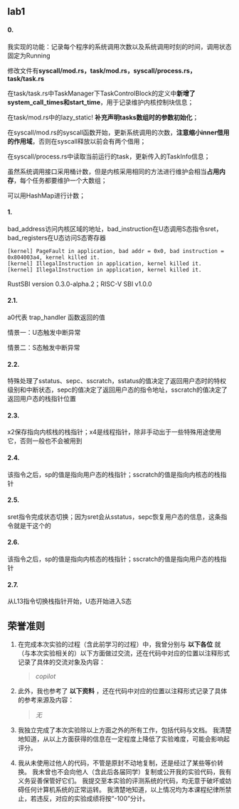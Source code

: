 ## lab1

#### 0.

我实现的功能：记录每个程序的系统调用次数以及系统调用时刻的时间，调用状态固定为Running

修改文件有**syscall/mod.rs，task/mod.rs，syscall/process.rs，task/task.rs**

在task/task.rs中TaskManager下TaskControlBlock的定义中**新增了system_call_times和start_time**，用于记录维护内核控制块信息；

在task/mod.rs中的lazy_static! **补充声明tasks数组时的参数初始化**；

在syscall/mod.rs的syscall函数开始，更新系统调用的次数，**注意缩小inner借用的作用域**，否则在syscall释放以前会有两个借用；

在syscall/process.rs中读取当前运行的task，更新传入的TaskInfo信息；

虽然系统调用接口采用桶计数，但是内核采用相同的方法进行维护会相当**占用内存**，每个任务都要维护一个大数组；

可以用HashMap进行计数；

#### 1.

bad_address访问内核区域的地址，bad_instruction在U态调用S态指令sret，bad_registers在U态访问S态寄存器

```
[kernel] PageFault in application, bad addr = 0x0, bad instruction = 0x804003a4, kernel killed it.
[kernel] IllegalInstruction in application, kernel killed it.
[kernel] IllegalInstruction in application, kernel killed it.
```

RustSBI version 0.3.0-alpha.2；RISC-V SBI v1.0.0

#### 2.1.

a0代表 trap_handler 函数返回的值

情景一：U态触发中断异常

情景二：S态触发中断异常

#### 2.2.

特殊处理了sstatus、sepc、sscratch，sstatus的值决定了返回用户态时的特权级别和中断状态，sepc的值决定了返回用户态的指令地址，sscratch的值决定了返回用户态的栈指针位置

#### 2.3.

x2保存指向内核栈的栈指针；x4是线程指针，除非手动出于一些特殊用途使用它，否则一般也不会被用到

#### 2.4.

该指令之后，sp的值是指向用户态的栈指针；sscratch的值是指向内核态的栈指针

#### 2.5.

sret指令完成状态切换；因为sret会从sstatus，sepc恢复用户态的信息，这条指令就是干这个的

#### 2.6.

该指令之后，sp的值是指向内核态的栈指针；sscratch的值是指向用户态的栈指针

#### 2.7.

从L13指令切换栈指针开始，U态开始进入S态

## 荣誉准则

1. 在完成本次实验的过程（含此前学习的过程）中，我曾分别与 **以下各位** 就（与本次实验相关的）以下方面做过交流，还在代码中对应的位置以注释形式记录了具体的交流对象及内容：

   > *copilot*

2. 此外，我也参考了 **以下资料** ，还在代码中对应的位置以注释形式记录了具体的参考来源及内容：

   > *无*

3. 我独立完成了本次实验除以上方面之外的所有工作，包括代码与文档。 我清楚地知道，从以上方面获得的信息在一定程度上降低了实验难度，可能会影响起评分。

4. 我从未使用过他人的代码，不管是原封不动地复制，还是经过了某些等价转换。 我未曾也不会向他人（含此后各届同学）复制或公开我的实验代码，我有义务妥善保管好它们。 我提交至本实验的评测系统的代码，均无意于破坏或妨碍任何计算机系统的正常运转。 我清楚地知道，以上情况均为本课程纪律所禁止，若违反，对应的实验成绩将按“-100”分计。